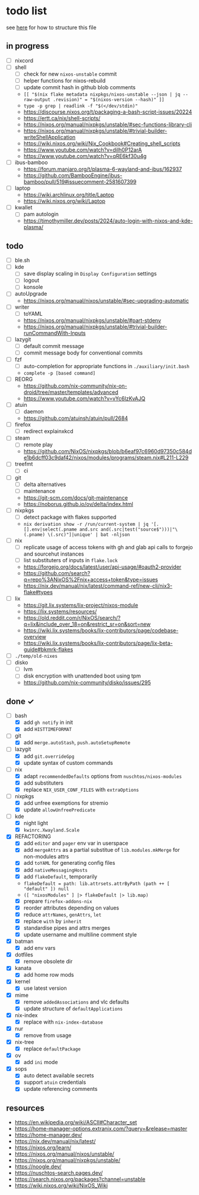 # todo list

see [here](https://github.com/todomd/todo.md/blob/0bc8c741496b266e8a3dc7dc1706ab56e3258ecf/TODO.md) for how to structure this file

## in progress

- [ ] nixcord
- [ ] shell
    - [ ] check for new `nixos-unstable` commit
    - [ ] helper functions for nixos-rebuild
    - [ ] update commit hash in github blob comments
    - ` [[ "$(nix flake metadata nixpkgs/nixos-unstable --json | jq --raw-output .revision)" = "$(nixos-version --hash)" ]] `
    - ` type -p grep | readlink -f "$(</dev/stdin)" `
    - https://discourse.nixos.org/t/packaging-a-bash-script-issues/20224
    - https://ertt.ca/nix/shell-scripts/
    - https://nixos.org/manual/nixpkgs/unstable/#sec-functions-library-cli
    - https://nixos.org/manual/nixpkgs/unstable/#trivial-builder-writeShellApplication
    - https://wiki.nixos.org/wiki/Nix_Cookbook#Creating_shell_scripts
    - https://www.youtube.com/watch?v=diIh0P12arA
    - https://www.youtube.com/watch?v=qRE6kf30u4g
- [ ] ibus-bamboo
    - https://forum.manjaro.org/t/plasma-6-wayland-and-ibus/162937
    - https://github.com/BambooEngine/ibus-bamboo/pull/519#issuecomment-2581607399
- [ ] laptop
    - https://wiki.archlinux.org/title/Laptop
    - https://wiki.nixos.org/wiki/Laptop
- [ ] kwallet
    - [ ] pam autologin
    - https://timothymiller.dev/posts/2024/auto-login-with-nixos-and-kde-plasma/

## todo

- [ ] ble.sh
- [ ] kde
    - [ ] save display scaling in `Display Configuration` settings
    - [ ] logout
    - [ ] konsole
- [ ] autoUpgrade
    - https://nixos.org/manual/nixos/unstable/#sec-upgrading-automatic
- [ ] writer
    - [ ] toYAML
    - https://nixos.org/manual/nixpkgs/unstable/#part-stdenv
    - https://nixos.org/manual/nixpkgs/unstable/#trivial-builder-runCommandWith-Inputs
- [ ] lazygit
    - [ ] default commit message
    - [ ] commit message body for conventional commits
- [ ] fzf
    - [ ] auto-completion for appropriate functions in `./auxiliary/init.bash`
    - ` complete -p [based command] `
- [ ] REORG
    - https://github.com/nix-community/nix-on-droid/tree/master/templates/advanced
    - https://www.youtube.com/watch?v=vYc6IzKvAJQ
- [ ] atuin
    - [ ] daemon
    - https://github.com/atuinsh/atuin/pull/2684
- [ ] firefox
    - [ ] redirect explainxkcd
- [ ] steam
    - [ ] remote play
    - https://github.com/NixOS/nixpkgs/blob/b6eaf97c6960d97350c584de1b6dcff03c9daf42/nixos/modules/programs/steam.nix#L211-L229
- [ ] treefmt
    - [ ] ci
- [ ] git
    - [ ] delta alternatives
    - [ ] maintenance
    - https://git-scm.com/docs/git-maintenance
    - https://noborus.github.io/ov/delta/index.html
- [ ] nixpkgs
    - [ ] detect package with flakes supported
    - ` nix derivation show -r /run/current-system | jq '[.[].env|select(.pname and.src and(.src|test("source$")))|"\(.pname) \(.src)"]|unique' | bat -nljson `
- [ ] nix
    - [ ] replicate usage of access tokens with gh and glab api calls to forgejo and sourcehut instances
    - [ ] list substituters of inputs in `flake.lock`
    - https://forgejo.org/docs/latest/user/api-usage/#oauth2-provider
    - https://github.com/search?q=repo%3ANixOS%2Fnix+access+token&type=issues
    - https://nix.dev/manual/nix/latest/command-ref/new-cli/nix3-flake#types
- [ ] lix
    - https://git.lix.systems/lix-project/nixos-module
    - https://lix.systems/resources/
    - https://old.reddit.com/r/NixOS/search/?q=lix&include_over_18=on&restrict_sr=on&sort=new
    - https://wiki.lix.systems/books/lix-contributors/page/codebase-overview
    - https://wiki.lix.systems/books/lix-contributors/page/lix-beta-guide#bkmrk-flakes
- [ ] `./temp/old-nixes`
- [ ] disko
    - [ ] lvm
    - [ ] disk encryption with unattended boot using tpm
    - https://github.com/nix-community/disko/issues/295

## done ✓

- [ ] bash
    - [x] add `gh notify` in init
    - [x] add `HISTTIMEFORMAT`
- [ ] git
    - [x] add `merge.autoStash`, `push.autoSetupRemote`
- [ ] lazygit
    - [x] add `git.overrideGpg`
    - [x] update syntax of custom commands
- [ ] nix
    - [x] adapt `recommendedDefaults` options from `nuschtos/nixos-modules`
    - [x] add substituters
    - [x] replace `NIX_USER_CONF_FILES` with `extraOptions`
- [ ] nixpkgs
    - [x] add unfree exemptions for stremio
    - [x] update `allowUnfreePredicate`
- [ ] kde
    - [x] night light
    - [x] `kwinrc.Xwayland.Scale`
- [x] REFACTORING
    - [x] add `editor` and `pager` env var in userspace
    - [x] add `mergeAttrs` as a partial substitue of `lib.modules.mkMerge` for non-modules attrs
    - [x] add `toYAML` for generating config files
    - [x] add `nativeMessagingHosts`
    - [x] add `flakeDefault`, temporarily
    - ` flakeDefault = path: lib.attrsets.attrByPath (path ++ [ "default" ]) null `
    - ` ([ "nixosModules" ] |> flakeDefault |> lib.map) `
    - [x] prepare `firefox-addons-nix`
    - [x] reorder attributes depending on values
    - [x] reduce `attrNames`, `genAttrs`, `let`
    - [x] replace `with` by `inherit`
    - [x] standardise pipes and attrs merges
    - [x] update username and multiline comment style
- [x] batman
    - [x] add env vars
- [x] dotfiles
    - [x] remove obsolete dir
- [x] kanata
    - [x] add home row mods
- [x] kernel
    - [x] use latest version
- [x] mime
    - [x] remove `addedAssociations` and vlc defaults
    - [x] update structure of `defaultApplications`
- [x] nix-index
    - [x] replace with `nix-index-database`
- [x] nur
    - [x] remove from usage
- [x] nix-tree
    - [x] replace `defaultPackage`
- [x] ov
    - [x] add `ini` mode
- [x] sops
    - [x] auto detect available secrets
    - [x] support `atuin` credentials
    - [x] update referencing comments

## resources
- https://en.wikipedia.org/wiki/ASCII#Character_set
- https://home-manager-options.extranix.com/?query=&release=master
- https://home-manager.dev/
- https://nix.dev/manual/nix/latest/
- https://nixos.org/learn/
- https://nixos.org/manual/nixos/unstable/
- https://nixos.org/manual/nixpkgs/unstable/
- https://noogle.dev/
- https://nuschtos-search.pages.dev/
- https://search.nixos.org/packages?channel=unstable
- https://wiki.nixos.org/wiki/NixOS_Wiki

